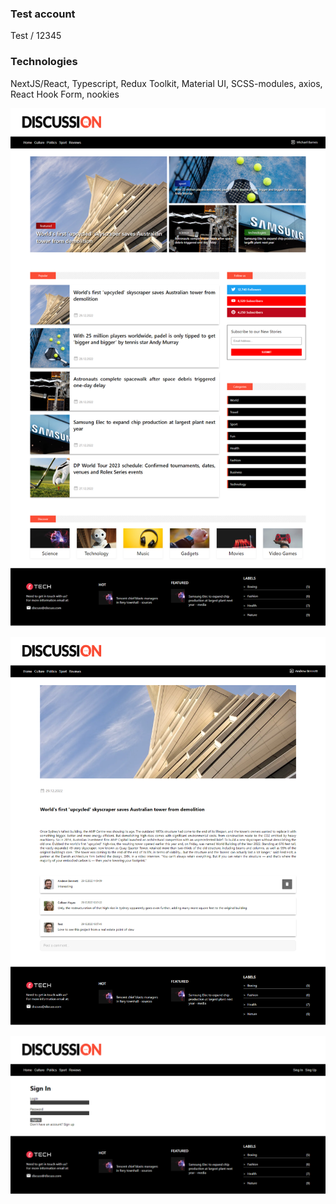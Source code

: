 ### Test account

Test / 12345

### Technologies

NextJS/React, Typescript, Redux Toolkit, Material UI, SCSS-modules, axios, React Hook Form, nookies

![first](/public/static/readme/discussion.png)

![second](/public/static/readme/page.png)

![third](/public/static/readme/sign-in.png)
